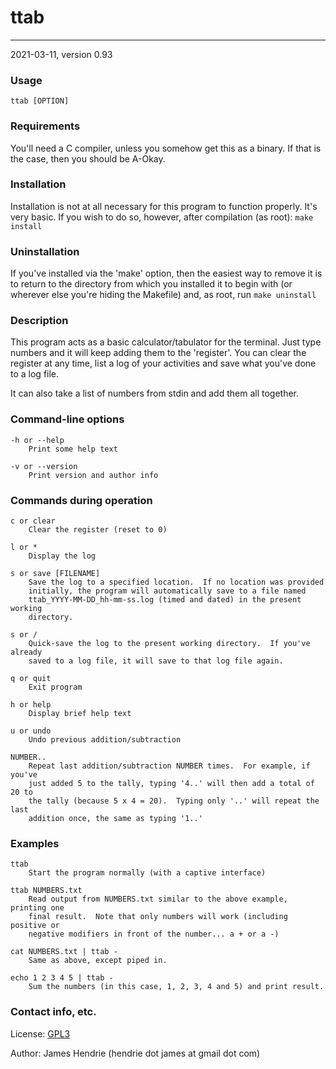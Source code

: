 # ttab
---
2021-03-11, version 0.93

### Usage
`ttab [OPTION]`

### Requirements
You'll need a C compiler, unless you somehow get this as a binary.  If that
is the case, then you should be A-Okay.

### Installation
Installation is not at all necessary for this program to function properly.
It's very basic.  If you wish to do so, however, after compilation (as
root):  `make install`

### Uninstallation
If you've installed via the 'make' option, then the easiest way to remove it
is to return to the directory from which you installed it to begin with (or
wherever else you're hiding the Makefile) and, as root, run `make uninstall`

### Description
This program acts as a basic calculator/tabulator for the terminal.  Just
type numbers and it will keep adding them to the 'register'.  You can clear
the register at any time, list a log of your activities and save what you've
done to a log file.

It can also take a list of numbers from stdin and add them all together.

### Command-line options
```
-h or --help
	Print some help text

-v or --version
	Print version and author info
```

### Commands during operation
```
c or clear
	Clear the register (reset to 0)

l or *
	Display the log

s or save [FILENAME]
	Save the log to a specified location.  If no location was provided
	initially, the program will automatically save to a file named
	ttab_YYYY-MM-DD_hh-mm-ss.log (timed and dated) in the present working
	directory.

s or /
	Quick-save the log to the present working directory.  If you've already
	saved to a log file, it will save to that log file again.

q or quit
	Exit program

h or help
	Display brief help text

u or undo
	Undo previous addition/subtraction

NUMBER..
	Repeat last addition/subtraction NUMBER times.  For example, if you've
	just added 5 to the tally, typing '4..' will then add a total of 20 to
	the tally (because 5 x 4 = 20).  Typing only '..' will repeat the last
	addition once, the same as typing '1..'
```

### Examples
```
ttab
	Start the program normally (with a captive interface)

ttab NUMBERS.txt
	Read output from NUMBERS.txt similar to the above example, printing one
	final result.  Note that only numbers will work (including positive or
	negative modifiers in front of the number... a + or a -)

cat NUMBERS.txt | ttab -
	Same as above, except piped in.

echo 1 2 3 4 5 | ttab -
	Sum the numbers (in this case, 1, 2, 3, 4 and 5) and print result.
```

###	Contact info, etc.
License:  [GPL3](https://www.gnu.org/licenses/gpl-3.0.en.html)

Author:  James Hendrie (hendrie dot james at gmail dot com)

